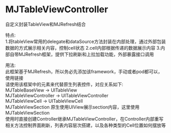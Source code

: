 # MJTableViewController
自定义封装TableView和MJRefresh结合

特点:<br/>
1.将tableView常用的delegate和dataSource方法封装在内部处理，通过外部包装数据的方式展示相关内容，控制cell状态
2.cell内部根据传递的数据展示内容
3.内部自带MJRefresh框架，提供下拉刷新和上拉加载功能，外部暴露接口调用

用法:<br/>
此框架基于MJRefresh，所以务必先添加该framework，手动或者pod都可以，使用链接<br/>
请使用该框架中的元素来代替原生列表控件，对应关系如下:<br/>
MJTableBaseView -> UITableView<br/>
MJTableViewController -> UITableViewController<br/>
MJTableViewCell -> UITableViewCell<br/>
MJTableViewSection 原生使用UIView展示section内容，这里使用MJTableViewSection<br/>
使用时直接创建Controller继承MJTableViewController，在Controller内部重写相关方法控制界面刷新，列表内容层次搭建，以及各种类型的Cell位置如何摆放等
